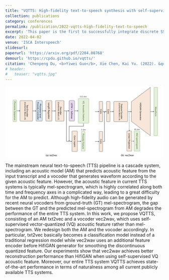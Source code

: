 ```yaml
---
title: "VQTTS: High-fidelity text-to-speech synthesis with self-supervised VQ acoustic feature"
collection: publications
category: conferences
permalink: /publication/2022-vqtts-high-fidelity-text-to-speech
excerpt: 'This paper is the first to successfully integrate discrete SSL features in TTS that produces a competitive high-fidelity TTS system.'
date: 2022-04-02
venue: 'ISCA Interspeech'
slidesurl: 
paperurl: 'https://arxiv.org/pdf/2204.00768'
demourl: 'https://cpdu.github.io/vqtts/'
citation: 'Chenpeng Du, <b>Yiwei Guo</b>, Xie Chen, Kai Yu. (2022). &quot;VQTTS: High-fidelity text-to-speech synthesis with self-supervised VQ acoustic feature.&quot; <i>In Proc. ISCA Interspeech</i>, 2022, pp.1596-1600.'
# header:
#   teaser: "vqtts.jpg"
---
```


<img src="/images/vqtts.jpg" alt="drawing" class="center"/>

The mainstream neural text-to-speech (TTS) pipeline is a cascade system, including an acoustic model (AM) that predicts acoustic feature from the input transcript and a vocoder that generates waveform according to the given acoustic feature. However, the acoustic feature in current TTS systems is typically mel-spectrogram, which is highly correlated along both time and frequency axes in a complicated way, leading to a great difficulty for the AM to predict. Although high-fidelity audio can be generated by recent neural vocoders from ground-truth (GT) mel-spectrogram, the gap between the GT and the predicted mel-spectrogram from AM degrades the performance of the entire TTS system. In this work, we propose VQTTS, consisting of an AM txt2vec and a vocoder vec2wav, which uses self-supervised vector-quantized (VQ) acoustic feature rather than mel-spectrogram. We redesign both the AM and the vocoder accordingly. In particular, txt2vec basically becomes a classification model instead of a traditional regression model while vec2wav uses an additional feature encoder before HifiGAN generator for smoothing the discontinuous quantized feature. Our experiments show that vec2wav achieves better reconstruction performance than HifiGAN when using self-supervised VQ acoustic feature. Moreover, our entire TTS system VQTTS achieves state-of-the-art performance in terms of naturalness among all current publicly available TTS systems.
